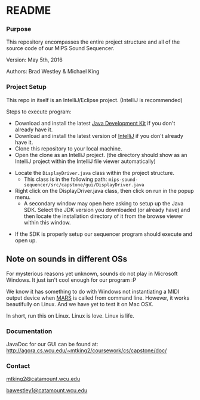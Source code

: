 # README #

### Purpose ###

This repository encompasses the entire project structure and all of the source code of our MIPS Sound Sequencer.

Version: May 5th, 2016

Authors: Brad Westley & Michael King

### Project Setup ###

This repo in itself is an IntelliJ/Eclipse project. (IntelliJ is recommended)

Steps to execute program:

* Download and install the latest [Java Development Kit](http://www.oracle.com/technetwork/java/javase/downloads/index.html) if you don't already have it.
* Download and install the latest version of [IntelliJ](https://www.jetbrains.com/idea/download/) if you don't already have it.
* Clone this repository to your local machine.
* Open the clone as an IntelliJ project. (the directory should show as an IntelliJ project within the IntelliJ file viewer automatically)
+ Locate the `DisplayDriver.java` class within the project structure.
    * This class is in the following path: `mips-sound-sequencer/src/capstone/gui/DisplayDriver.java`
+ Right click on the DisplayDriver.java class, then click on run in the popup menu.
    * A secondary window may open here asking to setup up the Java SDK. Select the JDK version you downloaded (or already have) and then locate the installation directory of it from the browse viewer within this window.

* If the SDK is properly setup our sequencer program should execute and open up. 

## **Note on sounds in different OSs** ##

For mysterious reasons yet unknown, sounds do not play in Microsoft Windows. It just isn't cool enough for our program :P

We know it has something to do with Windows not instantiating a MIDI output device when [MARS](http://courses.missouristate.edu/KenVollmar/MARS/) is called from command line. However, it works beautifully on Linux. And we have yet to test it on Mac OSX. 

In short, run this on Linux. Linux is love. Linux is life.

### Documentation ###

JavaDoc for our GUI can be found at: http://agora.cs.wcu.edu/~mtking2/coursework/cs/capstone/doc/

### Contact ###

mtking2@catamount.wcu.edu

bawestley1@catamount.wcu.edu